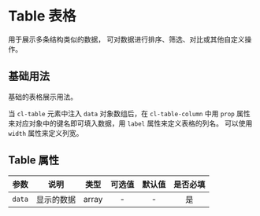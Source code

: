 <script setup>
import demo from './demo.vue'
</script>

# Table 表格

用于展示多条结构类似的数据， 可对数据进行排序、筛选、对比或其他自定义操作。

## 基础用法

基础的表格展示用法。

当 `cl-table` 元素中注入 `data` 对象数组后，在 `cl-table-column` 中用 `prop` 属性来对应对象中的键名即可填入数据，用 `label` 属性来定义表格的列名。 可以使用 `width` 属性来定义列宽。

<Preview comp-name="Table" demo-name="demo">
  <demo />
</Preview>

## Table 属性

|  参数   |      说明      |  类型   | 可选值 | 默认值 | 是否必填 |
| :-----: | :------------: | :-----: | :----: | :----: | :------: |
| `data`  |  显示的数据  | array  |   -    |   -    |    是    |
